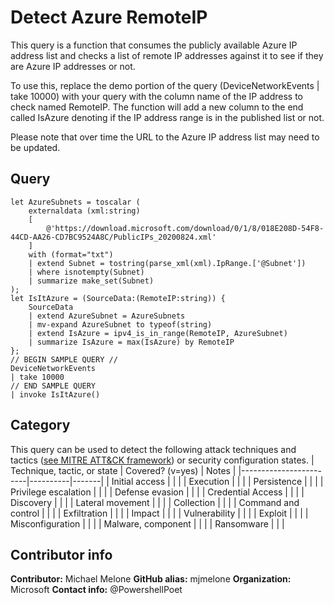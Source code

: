 # Detect Azure RemoteIP

This query is a function that consumes the publicly available Azure IP address list and checks a list of remote IP addresses against it to see if they are Azure IP addresses or not.

To use this, replace the demo portion of the query (DeviceNetworkEvents | take 10000) with your query with the column name of the IP address to check named RemoteIP. The function will add a new column to the end called IsAzure denoting if the IP address range is in the published list or not.

Please note that over time the URL to the Azure IP address list may need to be updated.

## Query
```
let AzureSubnets = toscalar (
    externaldata (xml:string)
    [
        @'https://download.microsoft.com/download/0/1/8/018E208D-54F8-44CD-AA26-CD7BC9524A8C/PublicIPs_20200824.xml'
    ]
    with (format="txt")
    | extend Subnet = tostring(parse_xml(xml).IpRange.['@Subnet'])
    | where isnotempty(Subnet)
    | summarize make_set(Subnet)
);
let IsItAzure = (SourceData:(RemoteIP:string)) {
    SourceData
    | extend AzureSubnet = AzureSubnets
    | mv-expand AzureSubnet to typeof(string)
    | extend IsAzure = ipv4_is_in_range(RemoteIP, AzureSubnet)
    | summarize IsAzure = max(IsAzure) by RemoteIP
};
// BEGIN SAMPLE QUERY //
DeviceNetworkEvents
| take 10000
// END SAMPLE QUERY
| invoke IsItAzure()
```
## Category
This query can be used to detect the following attack techniques and tactics ([see MITRE ATT&CK framework](https://attack.mitre.org/)) or security configuration states.
| Technique, tactic, or state | Covered? (v=yes) | Notes |
|------------------------|----------|-------|
| Initial access |  |  |
| Execution |  |  |
| Persistence |  |  | 
| Privilege escalation |  |  |
| Defense evasion |  |  | 
| Credential Access |  |  | 
| Discovery |  |  | 
| Lateral movement |  |  | 
| Collection |  |  | 
| Command and control |  |  | 
| Exfiltration |  |  | 
| Impact |  |  |
| Vulnerability |  |  |
| Exploit |  |  |
| Misconfiguration |  |  |
| Malware, component |  |  |
| Ransomware |  |  |


## Contributor info
**Contributor:** Michael Melone
**GitHub alias:** mjmelone
**Organization:** Microsoft
**Contact info:** @PowershellPoet
